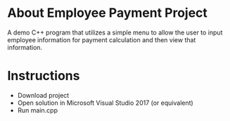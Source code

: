 # About Employee Payment Project
A demo C++ program that utilizes a simple menu to allow the user to input employee information for payment calculation and then view that information.

# Instructions
 - Download project
 - Open solution in Microsoft Visual Studio 2017 (or equivalent)
 - Run main.cpp
